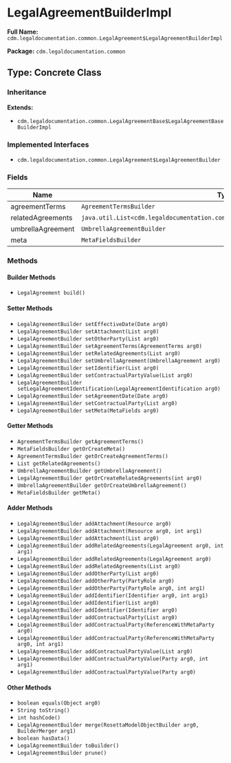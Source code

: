 # LegalAgreementBuilderImpl

**Full Name:** `cdm.legaldocumentation.common.LegalAgreement$LegalAgreementBuilderImpl`

**Package:** `cdm.legaldocumentation.common`

## Type: Concrete Class

### Inheritance

**Extends:**
- `cdm.legaldocumentation.common.LegalAgreementBase$LegalAgreementBaseBuilderImpl`

### Implemented Interfaces

- `cdm.legaldocumentation.common.LegalAgreement$LegalAgreementBuilder`

### Fields

| Name | Type | Description |
|------|------|-------------|
| agreementTerms | `AgreementTermsBuilder` |  |
| relatedAgreements | `java.util.List<cdm.legaldocumentation.common.LegalAgreement$LegalAgreementBuilder>` |  |
| umbrellaAgreement | `UmbrellaAgreementBuilder` |  |
| meta | `MetaFieldsBuilder` |  |

### Methods

#### Builder Methods

- `LegalAgreement build()`

#### Setter Methods

- `LegalAgreementBuilder setEffectiveDate(Date arg0)`
- `LegalAgreementBuilder setAttachment(List arg0)`
- `LegalAgreementBuilder setOtherParty(List arg0)`
- `LegalAgreementBuilder setAgreementTerms(AgreementTerms arg0)`
- `LegalAgreementBuilder setRelatedAgreements(List arg0)`
- `LegalAgreementBuilder setUmbrellaAgreement(UmbrellaAgreement arg0)`
- `LegalAgreementBuilder setIdentifier(List arg0)`
- `LegalAgreementBuilder setContractualPartyValue(List arg0)`
- `LegalAgreementBuilder setLegalAgreementIdentification(LegalAgreementIdentification arg0)`
- `LegalAgreementBuilder setAgreementDate(Date arg0)`
- `LegalAgreementBuilder setContractualParty(List arg0)`
- `LegalAgreementBuilder setMeta(MetaFields arg0)`

#### Getter Methods

- `AgreementTermsBuilder getAgreementTerms()`
- `MetaFieldsBuilder getOrCreateMeta()`
- `AgreementTermsBuilder getOrCreateAgreementTerms()`
- `List getRelatedAgreements()`
- `UmbrellaAgreementBuilder getUmbrellaAgreement()`
- `LegalAgreementBuilder getOrCreateRelatedAgreements(int arg0)`
- `UmbrellaAgreementBuilder getOrCreateUmbrellaAgreement()`
- `MetaFieldsBuilder getMeta()`

#### Adder Methods

- `LegalAgreementBuilder addAttachment(Resource arg0)`
- `LegalAgreementBuilder addAttachment(Resource arg0, int arg1)`
- `LegalAgreementBuilder addAttachment(List arg0)`
- `LegalAgreementBuilder addRelatedAgreements(LegalAgreement arg0, int arg1)`
- `LegalAgreementBuilder addRelatedAgreements(LegalAgreement arg0)`
- `LegalAgreementBuilder addRelatedAgreements(List arg0)`
- `LegalAgreementBuilder addOtherParty(List arg0)`
- `LegalAgreementBuilder addOtherParty(PartyRole arg0)`
- `LegalAgreementBuilder addOtherParty(PartyRole arg0, int arg1)`
- `LegalAgreementBuilder addIdentifier(Identifier arg0, int arg1)`
- `LegalAgreementBuilder addIdentifier(List arg0)`
- `LegalAgreementBuilder addIdentifier(Identifier arg0)`
- `LegalAgreementBuilder addContractualParty(List arg0)`
- `LegalAgreementBuilder addContractualParty(ReferenceWithMetaParty arg0)`
- `LegalAgreementBuilder addContractualParty(ReferenceWithMetaParty arg0, int arg1)`
- `LegalAgreementBuilder addContractualPartyValue(List arg0)`
- `LegalAgreementBuilder addContractualPartyValue(Party arg0, int arg1)`
- `LegalAgreementBuilder addContractualPartyValue(Party arg0)`

#### Other Methods

- `boolean equals(Object arg0)`
- `String toString()`
- `int hashCode()`
- `LegalAgreementBuilder merge(RosettaModelObjectBuilder arg0, BuilderMerger arg1)`
- `boolean hasData()`
- `LegalAgreementBuilder toBuilder()`
- `LegalAgreementBuilder prune()`

